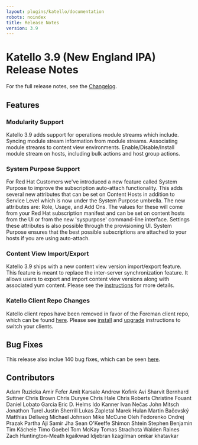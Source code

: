 ```yaml
---
layout: plugins/katello/documentation
robots: noindex
title: Release Notes
version: 3.9
---
```


# Katello 3.9 (New England IPA) Release Notes

For the full release notes, see the [Changelog](https://github.com/Katello/katello/blob/KATELLO-3.9/CHANGELOG.md).

## Features

### Modularity Support
Katello 3.9 adds support for operations module streams which include. Syncing module stream information from module streams. Associating module streams to content view environments. Enable/Disable/Install module stream on hosts, including bulk actions and host group actions.

### System Purpose Support
For Red Hat Customers we've introduced a new feature called System Purpose to improve the subscription auto-attach functionality. This adds several new attributes that can be set on Content Hosts in addition to Service Level which is now under the System Purpose umbrella. The new attributes are: Role, Usage, and Add Ons. The values for these will come from your Red Hat subscription manifest and can be set on content hosts from the UI or from the new 'syspurpose' command-line interface. Settings these attributes is also possible through the provisioning UI. System Purpose ensures that the best possible subscriptions are attached to your hosts if you are using auto-attach.

### Content View Import/Export
Katello 3.9 ships with a new content view version import/export feature. This feature is meant to replace the inter-server synchronization feature. It allows users to export and import content view versions along with associated yum content. Please see the [instructions](https://www.theforeman.org/plugins/katello/nightly/user_guide/content_view_import_export/index.html) for more details.

### Katello Client Repo Changes
Katello client repos have been removed in favor of the Foreman client repo, which can be found [here](http://yum.theforeman.org/client/1.20/). Please see [install](https://theforeman.org/plugins/katello/3.9/installation/clients.html) and [upgrade](https://theforeman.org/plugins/katello/3.9/upgrade/clients.html) instructions to switch your clients.

## Bug Fixes

This release also inclue 140 bug fixes, which can be seen [here](https://projects.theforeman.org/projects/katello/issues?fixed_version_id=899&set_filter=1&status_id=%2A&tracker_id=1).

## Contributors
Adam Ruzicka
Amir Fefer
Amit Karsale
Andrew Kofink
Avi Sharvit
Bernhard Suttner
Chris Brown
Chris Duryee
Chris Hale
Chris Roberts
Christine Fouant
Daniel Lobato Garcia
Eric D. Helms
Ido Kanner
Ivan Nečas
John Mitsch
Jonathon Turel
Justin Sherrill
Lukas Zapletal
Marek Hulan
Martin Bačovský
Matthias Dellweg
Michael Johnson
Mike McCune
Oleh Fedorenko
Ondrej Prazak
Partha Aji
Samir Jha
Sean O'Keeffe
Shimon Shtein
Stephen Benjamin
Tim Kächele
Timo Goebel
Tom McKay
Tomas Strachota
Walden Raines
Zach Huntington-Meath
kgaikwad
ldjebran
lizagilman
omkar khatavkar

